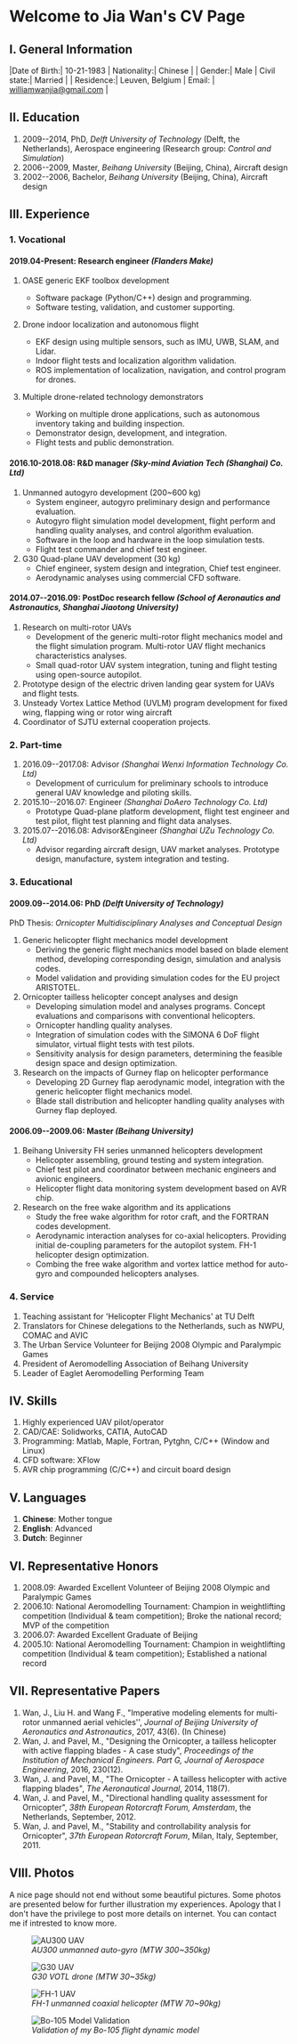 # Welcome to Jia Wan's CV  Page

## I. General Information

 |Date of Birth:|  10-21-1983  |     Nationality:|  Chinese |
 |       Gender:| 	Male       |     Civil state:|  Married |
 |    Residence:|  Leuven, Belgium   |  Email:  |   williamwanjia@gmail.com |

## II. Education

1. 2009--2014, PhD, *Delft University of Technology* (Delft, the Netherlands), Aerospace engineering (Research group: *Control and Simulation*)
2. 2006--2009, Master, *Beihang University* (Beijing, China), Aircraft design
3. 2002--2006, Bachelor, *Beihang University* (Beijing, China), Aircraft design

## III. Experience

### 1. Vocational

#### 2019.04-Present: Research engineer *(Flanders Make)*

1. OASE generic EKF toolbox development
    * Software package (Python/C++) design and programming.
    * Software testing, validation, and customer supporting.

2. Drone indoor localization and autonomous flight
    * EKF design using multiple sensors, such as IMU, UWB, SLAM, and Lidar.
    * Indoor flight tests and localization algorithm validation.
    * ROS implementation of localization, navigation, and control program for drones. 
      
3. Multiple drone-related technology demonstrators
    * Working on multiple drone applications, such as autonomous inventory taking and building inspection.
    * Demonstrator design, development, and integration.
    * Flight tests and public demonstration.

#### 2016.10-2018.08: R&D manager *(Sky-mind Aviation Tech (Shanghai) Co. Ltd)*

1. Unmanned autogyro development (200~600 kg)
    * System engineer, autogyro preliminary design and performance evaluation.
    * Autogyro flight simulation model development, flight perform and handling quality analyses, and control algorithm evaluation.
    * Software in the loop and hardware in the loop simulation tests.
    * Flight test commander and chief test engineer.
2. G30 Quad-plane UAV development (30 kg)
    * Chief engineer, system design and integration, Chief test engineer.
    * Aerodynamic analyses using commercial CFD software.

#### 2014.07--2016.09: PostDoc research fellow *(School of Aeronautics and Astronautics, Shanghai Jiaotong University)*

1. Research on multi-rotor UAVs
    * Development of the generic multi-rotor flight mechanics model and the flight simulation program. Multi-rotor UAV flight mechanics characteristics analyses.
    * Small quad-rotor UAV system integration, tuning and flight testing using open-source autopilot.
2. Prototype design of the electric driven landing gear system for UAVs and flight tests.
3. Unsteady Vortex Lattice Method (UVLM) program development for fixed wing, flapping wing or rotor wing aircraft
4. Coordinator of SJTU external cooperation projects.

### 2. Part-time
1. 2016.09--2017.08: Advisor *(Shanghai Wenxi Information Technology Co. Ltd)*
    * Development of curriculum for preliminary schools to introduce general UAV knowledge and piloting skills.
2. 2015.10--2016.07: Engineer *(Shanghai DoAero Technology Co. Ltd)*
    * Prototype Quad-plane platform development, flight test engineer and test pilot, flight test planning and flight data analyses.
3. 2015.07--2016.08: Advisor&Engineer *(Shanghai UZu Technology Co. Ltd)*
    * Advisor regarding aircraft design, UAV market analyses. Prototype design, manufacture, system integration and testing.

### 3. Educational

#### 2009.09--2014.06: PhD *(Delft University of Technology)*

PhD Thesis: *Ornicopter Multidisciplinary Analyses and Conceptual Design*
1. Generic helicopter flight mechanics model development
    * Deriving the generic flight mechanics model based on blade element method, developing corresponding design, simulation and analysis codes.
    * Model validation and providing simulation codes for the EU project ARISTOTEL.
2. Ornicopter tailless helicopter concept analyses and design
    * Developing simulation model and analyses programs. Concept evaluations and comparisons with conventional helicopters.
    * Ornicopter handling quality analyses.
    * Integration of simulation codes with the SIMONA 6 DoF flight simulator, virtual flight tests with test pilots.
    * Sensitivity analysis for design parameters, determining the feasible design space and design optimization.
3. Research on the impacts of Gurney flap on helicopter performance
    * Developing 2D Gurney flap aerodynamic model, integration with the generic helicopter flight mechanics model.
    * Blade stall distribution and helicopter handling quality analyses with Gurney flap deployed.

#### 2006.09--2009.06: Master *(Beihang University)*
1. Beihang University FH series unmanned helicopters development
	* Helicopter assembling, ground testing and system integration.
	* Chief test pilot and coordinator between mechanic engineers and avionic engineers.
	* Helicopter flight data monitoring system development based on AVR chip.
2. Research on the free wake algorithm and its applications
	* Study the free wake algorithm for rotor craft, and the FORTRAN codes development.
	* Aerodynamic interaction analyses for co-axial helicopters. Providing initial de-coupling parameters for the autopilot system. FH-1 helicopter design optimization.
	* Combing the free wake algorithm and vortex lattice method for auto-gyro and compounded helicopters analyses.

### 4. Service
1. Teaching assistant for 'Helicopter Flight Mechanics' at TU Delft
2. Translators for Chinese delegations to the Netherlands, such as NWPU, COMAC and AVIC
3. The Urban Service Volunteer for Beijing 2008 Olympic and Paralympic Games
4. President of Aeromodelling Association of Beihang University
5. Leader of Eaglet Aeromodelling Performing Team

## IV. Skills
1. Highly experienced UAV pilot/operator
2. CAD/CAE: Solidworks, CATIA, AutoCAD
3. Programming: Matlab, Maple, Fortran, Pytghn, C/C++ (Window and Linux)
4. CFD software: XFlow
5. AVR chip programming (C/C++) and circuit board design

## V. Languages

1. **Chinese**: Mother tongue
2. **English**: Advanced
3. **Dutch**: Beginner

## VI. Representative Honors

1. 2008.09: Awarded Excellent Volunteer of Beijing 2008 Olympic and Paralympic Games
2. 2006.10: National Aeromodelling Tournament: Champion in weightlifting competition (Individual & team competition); Broke the national record; MVP of the competition
3. 2006.07: Awarded Excellent Graduate of Beijing 
4. 2005.10: National Aeromodelling Tournament: Champion in weightlifting competition (Individual & team competition); Established a national record
	
## VII. Representative Papers
1. Wan, J., Liu H. and Wang F., "Imperative modeling elements for multi-rotor unmanned aerial vehicles'', *Journal of Beijing University of Aeronautics and Astronautics*, 2017, 43(6). (In Chinese)
2. Wan, J. and Pavel, M., "Designing the Ornicopter, a tailless helicopter with active flapping blades - A case study", *Proceedings of the Institution of Mechanical Engineers. Part G, Journal of Aerospace Engineering*, 2016, 230(12).
3. Wan, J. and Pavel, M., "The Ornicopter - A tailless helicopter with active flapping blades", *The Aeronautical Journal*, 2014, 118(7).
4. Wan, J. and Pavel, M., "Directional handling quality assessment for Ornicopter", *38th European Rotorcraft Forum, Amsterdam*, the Netherlands, September, 2012.
5. Wan, J. and Pavel, M., "Stability and controllability analysis for Ornicopter", *37th European Rotorcraft Forum*, Milan, Italy, September, 2011.

## VIII. Photos
A nice page should not end without some beautiful pictures. Some photos are presented below for further illustration my experiences.
Apology that I don't have the privilege to post more details on internet. You can contact me if intrested to know more.

<figure>
<img src="AU300.jpg" alt="AU300 UAV">
<figcaption><i>AU300 unmanned auto-gyro (MTW 300~350kg)</i></figcaption>
</figure>

<figure>
<img src="G30.jpg" alt="G30 UAV">
<figcaption><i>G30 VOTL drone (MTW 30~35kg)</i></figcaption>
</figure>

<figure>
<img src="FH1.jpg" alt="FH-1 UAV">
<figcaption><i>FH-1 unmanned coaxial helicopter (MTW 70~90kg)</i></figcaption>
</figure>

<figure>
<img src="Bo105Model.jpg" alt="Bo-105 Model Validation">
<figcaption><i>Validation of my Bo-105 flight dynamic model</i></figcaption>
</figure>

